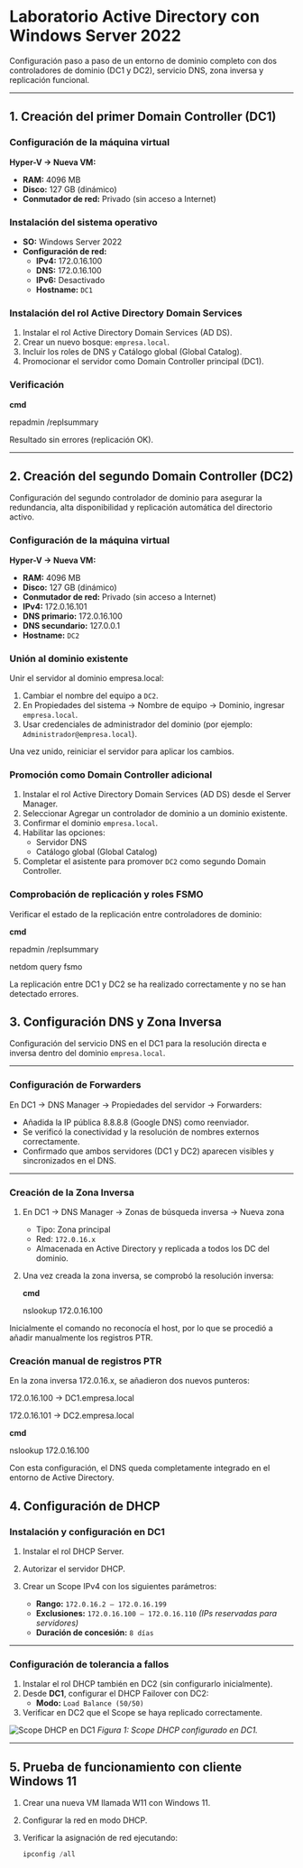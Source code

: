 # Laboratorio Active Directory con Windows Server 2022

Configuración paso a paso de un entorno de dominio completo con dos controladores de dominio (DC1 y DC2), servicio DNS, zona inversa y replicación funcional.

---

## 1. Creación del primer Domain Controller (DC1)

### Configuración de la máquina virtual
**Hyper-V → Nueva VM:**
- **RAM:** 4096 MB  
- **Disco:** 127 GB (dinámico)  
- **Conmutador de red:** Privado (sin acceso a Internet)

### Instalación del sistema operativo
- **SO:** Windows Server 2022  
- **Configuración de red:**
  - **IPv4:** 172.0.16.100  
  - **DNS:** 172.0.16.100  
  - **IPv6:** Desactivado  
  - **Hostname:** `DC1`

### Instalación del rol Active Directory Domain Services
1. Instalar el rol Active Directory Domain Services (AD DS).  
2. Crear un nuevo bosque: `empresa.local`.  
3. Incluir los roles de DNS y Catálogo global (Global Catalog).  
4. Promocionar el servidor como Domain Controller principal (DC1).

### Verificación
**cmd**

repadmin /replsummary

Resultado sin errores (replicación OK).

---

## 2. Creación del segundo Domain Controller (DC2)

Configuración del segundo controlador de dominio para asegurar la redundancia, alta disponibilidad y replicación automática del directorio activo.


### Configuración de la máquina virtual
**Hyper-V → Nueva VM:**
- **RAM:** 4096 MB  
- **Disco:** 127 GB (dinámico)  
- **Conmutador de red:** Privado (sin acceso a Internet)  
- **IPv4:** 172.0.16.101  
- **DNS primario:** 172.0.16.100  
- **DNS secundario:** 127.0.0.1  
- **Hostname:** `DC2`


### Unión al dominio existente
Unir el servidor al dominio empresa.local:
1. Cambiar el nombre del equipo a `DC2`.
2. En Propiedades del sistema → Nombre de equipo → Dominio, ingresar `empresa.local`.
3. Usar credenciales de administrador del dominio (por ejemplo: `Administrador@empresa.local`).

Una vez unido, reiniciar el servidor para aplicar los cambios.


### Promoción como Domain Controller adicional
1. Instalar el rol Active Directory Domain Services (AD DS) desde el Server Manager.  
2. Seleccionar Agregar un controlador de dominio a un dominio existente.  
3. Confirmar el dominio `empresa.local`.  
4. Habilitar las opciones:  
   - Servidor DNS
   - Catálogo global (Global Catalog)  
5. Completar el asistente para promover `DC2` como segundo Domain Controller.


### Comprobación de replicación y roles FSMO

Verificar el estado de la replicación entre controladores de dominio:

**cmd**

repadmin /replsummary

netdom query fsmo

La replicación entre DC1 y DC2 se ha realizado correctamente y no se han detectado errores.



## 3. Configuración DNS y Zona Inversa

Configuración del servicio DNS en el DC1 para la resolución directa e inversa dentro del dominio `empresa.local`.

---

### Configuración de Forwarders
En DC1 → DNS Manager → Propiedades del servidor → Forwarders:
- Añadida la IP pública 8.8.8.8 (Google DNS) como reenviador.  
- Se verificó la conectividad y la resolución de nombres externos correctamente.  
- Confirmado que ambos servidores (DC1 y DC2) aparecen visibles y sincronizados en el DNS.

---

### Creación de la Zona Inversa
1. En DC1 → DNS Manager → Zonas de búsqueda inversa → Nueva zona  
   - Tipo: Zona principal  
   - Red: `172.0.16.x`  
   - Almacenada en Active Directory y replicada a todos los DC del dominio.

2. Una vez creada la zona inversa, se comprobó la resolución inversa:
 
   **cmd**
   
   nslookup 172.0.16.100

Inicialmente el comando no reconocía el host, por lo que se procedió a añadir manualmente los registros PTR.

### Creación manual de registros PTR

En la zona inversa 172.0.16.x, se añadieron dos nuevos punteros:

172.0.16.100 → DC1.empresa.local

172.0.16.101 → DC2.empresa.local

**cmd**

nslookup 172.0.16.100


Con esta configuración, el DNS queda completamente integrado en el entorno de Active Directory.

## 4. Configuración de DHCP

### Instalación y configuración en DC1

1. Instalar el rol DHCP Server.  
2. Autorizar el servidor DHCP.  
3. Crear un Scope IPv4 con los siguientes parámetros:

   - **Rango:** `172.0.16.2 – 172.0.16.199`  
   - **Exclusiones:** `172.0.16.100 – 172.0.16.110` *(IPs reservadas para servidores)*  
   - **Duración de concesión:** `8 días`

---

### Configuración de tolerancia a fallos

1. Instalar el rol DHCP también en DC2 (sin configurarlo inicialmente).  
2. Desde **DC1**, configurar el DHCP Failover con DC2:  
   - **Modo:** `Load Balance (50/50)`  
3. Verificar en DC2 que el Scope se haya replicado correctamente.

![Scope DHCP en DC1](../images/failover.png)
*Figura 1: Scope DHCP configurado en DC1.*

---

## 5. Prueba de funcionamiento con cliente Windows 11

1. Crear una nueva VM llamada W11 con Windows 11.  
2. Configurar la red en modo DHCP.  
3. Verificar la asignación de red ejecutando:

   ```powershell
   ipconfig /all




